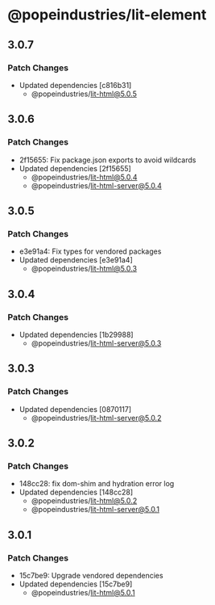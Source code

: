 # @popeindustries/lit-element

## 3.0.7

### Patch Changes

- Updated dependencies [c816b31]
  - @popeindustries/lit-html@5.0.5

## 3.0.6

### Patch Changes

- 2f15655: Fix package.json exports to avoid wildcards
- Updated dependencies [2f15655]
  - @popeindustries/lit-html@5.0.4
  - @popeindustries/lit-html-server@5.0.4

## 3.0.5

### Patch Changes

- e3e91a4: Fix types for vendored packages
- Updated dependencies [e3e91a4]
  - @popeindustries/lit-html@5.0.3

## 3.0.4

### Patch Changes

- Updated dependencies [1b29988]
  - @popeindustries/lit-html-server@5.0.3

## 3.0.3

### Patch Changes

- Updated dependencies [0870117]
  - @popeindustries/lit-html-server@5.0.2

## 3.0.2

### Patch Changes

- 148cc28: fix dom-shim and hydration error log
- Updated dependencies [148cc28]
  - @popeindustries/lit-html@5.0.2
  - @popeindustries/lit-html-server@5.0.1

## 3.0.1

### Patch Changes

- 15c7be9: Upgrade vendored dependencies
- Updated dependencies [15c7be9]
  - @popeindustries/lit-html@5.0.1
